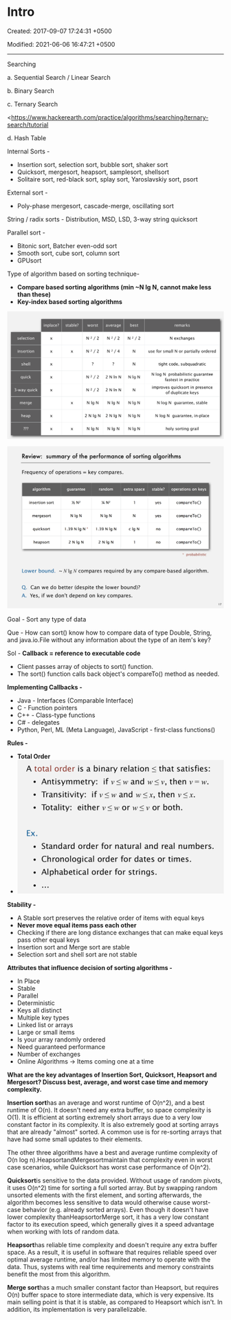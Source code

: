 # Intro

Created: 2017-09-07 17:24:31 +0500

Modified: 2021-06-06 16:47:21 +0500

---

Searching

a.  Sequential Search / Linear Search

b.  Binary Search

c.  Ternary Search

<https://www.hackerearth.com/practice/algorithms/searching/ternary-search/tutorial

d.  Hash Table



Internal Sorts -
-   Insertion sort, selection sort, bubble sort, shaker sort
-   Quicksort, mergesort, heapsort, samplesort, shellsort
-   Solitaire sort, red-black sort, splay sort, Yaroslavskiy sort, psort



External sort -
-   Poly-phase mergesort, cascade-merge, oscillating sort



String / radix sorts - Distribution, MSD, LSD, 3-way string quicksort



Parallel sort -
-   Bitonic sort, Batcher even-odd sort
-   Smooth sort, cube sort, column sort
-   GPUsort



Type of algorithm based on sorting technique-
-   **Compare based sorting algorithms (min ~N lg N, cannot make less than these)**
-   **Key-index based sorting algorithms**



![selection insertion shell quick 3-way quick merge heap 777 inplace? x x x x x x x stable? x x x worst 7 2 Nig N average N 2/4 7 2 N In N 2 N In N best N Nig N Nig N Nig N Nig N remarks N exchanges use for small N or partially ordered tight code, subquadratic N log N probabilistic guarantee fastest in practice improves quicksort in presence of duplicate keys N log N guarantee, stable N log N guarantee, in-place holy sorting grail ](media/Intro-image1.png)



![Review: summary of the performance of sorting algorii Frequency of operations = key compares. algorithm insertion sort mergesort quicksort heapsort guarantee Nig N 1.39 Nig N 2NlgN random 1/4 N2 1.39 Nig N 2 Nig N extra space stable? yes yes no no ](media/Intro-image2.png)



Goal - Sort any type of data

Que - How can sort() know how to compare data of type Double, String, and java.io.File without any information about the type of an item's key?

Sol - **Callback = reference to executable code**
-   Client passes array of objects to sort() function.
-   The sort() function calls back object's compareTo() method as needed.



**Implementing Callbacks -**
-   Java - Interfaces (Comparable Interface)
-   C - Function pointers
-   C++ - Class-type functions
-   C# - delegates
-   Python, Perl, ML (Meta Language), JavaScript - first-class functions()

**Rules -**
-   **Total Order**
-   ![A total order is a binary relation < that satisfies: • Antisymmetry: if vs w and wsv, then v = w. • Transitivity: if vs w and w s x, then v s x. • Totality: either vs w or or both. Ex. • Standard order for natural and real numbers. Chronological order for dates or times. Alphabetical order for strings. ](media/Intro-image3.png)



**Stability -**
-   A Stable sort preserves the relative order of items with equal keys
-   **Never move equal items pass each other**
-   Checking if there are long distance exchanges that can make equal keys pass other equal keys
-   Insertion sort and Merge sort are stable
-   Selection sort and shell sort are not stable



**Attributes that influence decision of sorting algorithms -**
-   In Place
-   Stable
-   Parallel
-   Deterministic
-   Keys all distinct
-   Multiple key types
-   Linked list or arrays
-   Large or small items
-   Is your array randomly ordered
-   Need guaranteed performance
-   Number of exchanges
-   Online Algorithms -> Items coming one at a time



**What are the key advantages of Insertion Sort, Quicksort, Heapsort and Mergesort? Discuss best, average, and worst case time and memory complexity.**

**Insertion sort**has an average and worst runtime of O(n^2), and a best runtime of O(n). It doesn't need any extra buffer, so space complexity is O(1). It is efficient at sorting extremely short arrays due to a very low constant factor in its complexity. It is also extremely good at sorting arrays that are already "almost" sorted. A common use is for re-sorting arrays that have had some small updates to their elements.



The other three algorithms have a best and average runtime complexity of O(n log n).HeapsortandMergesortmaintain that complexity even in worst case scenarios, while Quicksort has worst case performance of O(n^2).



**Quicksort**is sensitive to the data provided. Without usage of random pivots, it uses O(n^2) time for sorting a full sorted array. But by swapping random unsorted elements with the first element, and sorting afterwards, the algorithm becomes less sensitive to data would otherwise cause worst-case behavior (e.g. already sorted arrays). Even though it doesn't have lower complexity thanHeapsortorMerge sort, it has a very low constant factor to its execution speed, which generally gives it a speed advantage when working with lots of random data.



**Heapsort**has reliable time complexity and doesn't require any extra buffer space. As a result, it is useful in software that requires reliable speed over optimal average runtime, and/or has limited memory to operate with the data. Thus, systems with real time requirements and memory constraints benefit the most from this algorithm.



**Merge sort**has a much smaller constant factor than Heapsort, but requires O(n) buffer space to store intermediate data, which is very expensive. Its main selling point is that it is stable, as compared to Heapsort which isn't. In addition, its implementation is very parallelizable.



